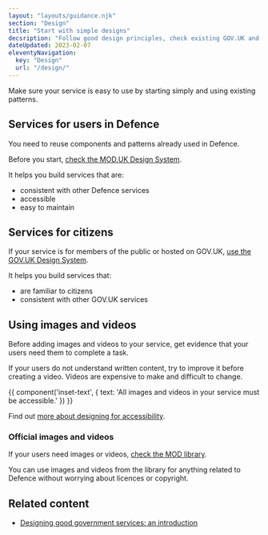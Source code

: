 ```yaml
---
layout: "layouts/guidance.njk"
section: "Design"
title: "Start with simple designs"
decsription: "Follow good design principles, check existing GOV.UK and Ministry of Defence patterns and use the correct styles for Defence."
dateUpdated: 2023-02-07
eleventyNavigation:
  key: "Design"
  url: "/design/"
---
```


Make sure your service is easy to use by starting simply and using existing patterns.


## Services for users in Defence

You need to reuse components and patterns already used in Defence. 

Before you start, [check the MOD.UK Design System](https://design-system.service.mod.gov.uk/).

It helps you build services that are:

- consistent with other Defence services
- accessible
- easy to maintain

## Services for citizens

If your service is for members of the public or hosted on GOV.UK, [use the GOV.UK Design System](https://design-system.service.gov.uk/).

It helps you build services that:

- are familiar to citizens 
- consistent with other GOV.UK services


## Using images and videos

Before adding images and videos to your service, get evidence that your users need them to complete a task. 

If your users do not understand written content, try to improve it before creating a video. Videos are expensive to make and difficult to change.

{{ component('inset-text', {
  text: 'All images and videos in your service must be accessible.'
}) }}

Find out [more about designing for accessibility](/accessibility/meet-accessibility-regulations/interaction-designers/).

### Official images and videos

If your users need images or videos, [check the MOD library](https://www.defenceimagery.mod.uk/). 

You can use images and videos from the library for anything related to Defence without worrying about licences or copyright. 

## Related content

- [Designing good government services: an introduction](https://www.gov.uk/service-manual/design/introduction-designing-government-services/)
